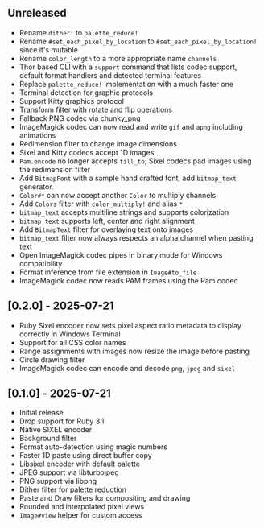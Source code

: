 ## Unreleased
- Rename `dither!` to `palette_reduce!`
- Rename `#set_each_pixel_by_location` to `#set_each_pixel_by_location!` since it's mutable
- Rename `color_length` to a more appropriate name `channels`
- Thor based CLI with a `support` command that lists codec support, default
  format handlers and detected terminal features
- Replace `palette_reduce!` implementation with a much faster one
- Terminal detection for graphic protocols
- Support Kitty graphics protocol
- Transform filter with rotate and flip operations
- Fallback PNG codec via chunky_png
- ImageMagick codec can now read and write `gif` and `apng` including animations
- Redimension filter to change image dimensions
- Sixel and Kitty codecs accept 1D images
- `Pam.encode` no longer accepts `fill_to`; Sixel codecs pad images using the
  redimension filter
- Add `BitmapFont` with a sample hand crafted font, add `bitmap_text` generator.
- `Color#*` can now accept another `Color` to multiply channels
- Add `Colors` filter with `color_multiply!` and alias `*`
- `bitmap_text` accepts multiline strings and supports colorization
- `bitmap_text` supports left, center and right alignment
- Add `BitmapText` filter for overlaying text onto images
- `bitmap_text` filter now always respects an alpha channel when pasting text
- Open ImageMagick codec pipes in binary mode for Windows compatibility
- Format inference from file extension in `Image#to_file`
- ImageMagick codec now reads PAM frames using the Pam codec

## [0.2.0] - 2025-07-21
- Ruby Sixel encoder now sets pixel aspect ratio metadata to display correctly in Windows Terminal
- Support for all CSS color names
- Range assignments with images now resize the image before pasting
- Circle drawing filter
- ImageMagick codec can encode and decode `png`, `jpeg` and `sixel`

## [0.1.0] - 2025-07-21

- Initial release
- Drop support for Ruby 3.1
- Native SIXEL encoder
- Background filter
- Format auto-detection using magic numbers
- Faster 1D paste using direct buffer copy
- Libsixel encoder with default palette
- JPEG support via libturbojpeg
- PNG support via libpng
- Dither filter for palette reduction
- Paste and Draw filters for compositing and drawing
- Rounded and interpolated pixel views
- `Image#view` helper for custom access

